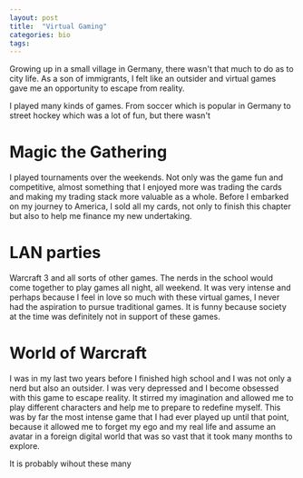 ```yaml
---
layout: post
title:  "Virtual Gaming"
categories: bio
tags: 
---
```


Growing up in a small village in Germany, there wasn't that much to do as to city life. As a son of immigrants, I felt like an outsider and virtual games gave me an opportunity to escape from reality. 

I played many kinds of games. From soccer which is popular in Germany to street hockey which was a lot of fun, but there wasn't 

# Magic the Gathering

I played tournaments over the weekends. Not only was the game fun and competitive, almost something that I enjoyed more was trading the cards and making my trading stack more valuable as a whole. Before I embarked on my journey to America, I sold all my cards, not only to finish this chapter but also to help me finance my new undertaking. 

# LAN parties

Warcraft 3 and all sorts of other games. The nerds in the school would come together to play games all night, all weekend. It was very intense and perhaps because I feel in love so much with these virtual games, I never had the aspiration to pursue traditional games. It is funny because society at the time was definitely not in support of these games. 

# World of Warcraft 

I was in my last two years before I finished high school and I was not only a nerd but also an outsider. I was very depressed and I become obsessed with this game to escape reality. It stirred my imagination and allowed me to play different characters and help me to prepare to redefine myself. This was by far the most intense game that I had ever played up until that point, because it allowed me to forget my ego and my real life and assume an avatar in a foreign digital world that was so vast that it took many months to explore. 


It is probably wihout these many 



